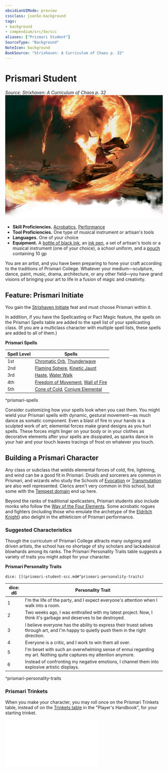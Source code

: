 ```yaml
---
obsidianUIMode: preview
cssclass: json5e-background
tags:
- background
- compendium/src/5e/scc
aliases: ["Prismari Student"]
SourceType: "Background"
NoteIcon: background
BookSource: "Strixhaven: A Curriculum of Chaos p. 32"
---
```

# Prismari Student
*Source: Strixhaven: A Curriculum of Chaos p. 32*  
![An advanced Prismari stude...](https://raw.githubusercontent.com/5etools-mirror-2/5etools-img/main/backgrounds/SCC/Prismari%20Student.webp#right)  

- **Skill Proficiencies.** [Acrobatics](/2-Mechanics/CLI/rules/skills.md#Acrobatics), [Performance](/2-Mechanics/CLI/rules/skills.md#Performance)  
- **Tool Proficiencies.** One type of musical instrument or artisan's tools  
- **Languages.** One of your choice  
- **Equipment.** A [bottle of black ink](/2-Mechanics/CLI/items/ink-1-ounce-bottle.md), an [ink pen](/2-Mechanics/CLI/items/ink-pen.md), a set of artisan's tools or a musical instrument (one of your choice), a school uniform, and a [pouch](/2-Mechanics/CLI/items/pouch.md) containing 10 gp  

You are an artist, and you have been preparing to hone your craft according to the traditions of Prismari College. Whatever your medium—sculpture, dance, paint, music, drama, architecture, or any other field—you have grand visions of bringing your art to life in a fusion of magic and creativity.

## Feature: Prismari Initiate

You gain the [Strixhaven Initiate](/2-Mechanics/CLI/feats/strixhaven-initiate-scc.md) feat and must choose Prismari within it.

In addition, if you have the Spellcasting or Pact Magic feature, the spells on the Prismari Spells table are added to the spell list of your spellcasting class. (If you are a multiclass character with multiple spell lists, these spells are added to all of them.)

**Prismari Spells**

| Spell Level | Spells |
|-------------|--------|
| 1st | [Chromatic Orb](/2-Mechanics/CLI/spells/chromatic-orb.md), [Thunderwave](/2-Mechanics/CLI/spells/thunderwave.md) |
| 2nd | [Flaming Sphere](/2-Mechanics/CLI/spells/flaming-sphere.md), [Kinetic Jaunt](/2-Mechanics/CLI/spells/kinetic-jaunt-scc.md) |
| 3rd | [Haste](/2-Mechanics/CLI/spells/haste.md), [Water Walk](/2-Mechanics/CLI/spells/water-walk.md) |
| 4th | [Freedom of Movement](/2-Mechanics/CLI/spells/freedom-of-movement.md), [Wall of Fire](/2-Mechanics/CLI/spells/wall-of-fire.md) |
| 5th | [Cone of Cold](/2-Mechanics/CLI/spells/cone-of-cold.md), [Conjure Elemental](/2-Mechanics/CLI/spells/conjure-elemental.md) |
^prismari-spells

Consider customizing how your spells look when you cast them. You might wield your Prismari spells with dynamic, gestural movement—as much dance as somatic component. Even a blast of fire in your hands is a sculpted work of art; elemental forces make grand designs as you hurl spells. These forces might linger on your body or in your clothes as decorative elements after your spells are dissipated, as sparks dance in your hair and your touch leaves tracings of frost on whatever you touch.

## Building a Prismari Character

Any class or subclass that wields elemental forces of cold, fire, lightning, and wind can be a good fit in Prismari. Druids and sorcerers are common in Prismari, and wizards who study the Schools of [Evocation](/2-Mechanics/CLI/classes/wizard-school-of-evocation.md) or [Transmutation](/2-Mechanics/CLI/classes/wizard-school-of-transmutation.md) are also well represented. Clerics aren't very common in this school, but some with the [Tempest domain](/2-Mechanics/CLI/classes/cleric-tempest-domain.md) end up here.

Beyond the ranks of traditional spellcasters, Prismari students also include monks who follow the [Way of the Four Elements](/2-Mechanics/CLI/classes/monk-way-of-the-four-elements.md). Some acrobatic rogues and fighters (including those who emulate the archetype of the [Eldritch Knight](/2-Mechanics/CLI/classes/fighter-eldritch-knight.md)) also delight in the athleticism of Prismari performance.

### Suggested Characteristics

Though the curriculum of Prismari College attracts many outgoing and driven artists, the school has no shortage of shy scholars and lackadaisical blowhards among its ranks. The Prismari Personality Traits table suggests a variety of traits you might adopt for your character.

**Prismari Personality Traits**

`dice: [](prismari-student-scc.md#^prismari-personality-traits)`

| dice: d6 | Personality Trait |
|----------|-------------------|
| 1 | I'm the life of the party, and I expect everyone's attention when I walk into a room. |
| 2 | Two weeks ago, I was enthralled with my latest project. Now, I think it's garbage and deserves to be destroyed. |
| 3 | I believe everyone has the ability to express their truest selves through art, and I'm happy to quietly push them in the right direction. |
| 4 | Everyone is a critic, and I work to win them all over. |
| 5 | I'm beset with such an overwhelming sense of ennui regarding my art. Nothing quite captures my attention anymore. |
| 6 | Instead of confronting my negative emotions, I channel them into explosive artistic displays. |
^prismari-personality-traits

### Prismari Trinkets

When you make your character, you may roll once on the Prismari Trinkets table, instead of on the [Trinkets table](/2-Mechanics/CLI/items/trinket.md) in the "Player's Handbook", for your starting trinket.

![Prismari Trinkets](/2-Mechanics/CLI/tables/prismari-trinkets-scc.md)